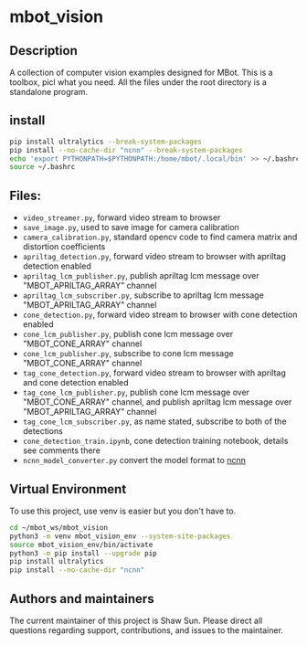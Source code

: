 # mbot_vision

## Description
A collection of computer vision examples designed for MBot. This is a toolbox, picl what you need. All the files under the root directory is a standalone program.

## install
```bash
pip install ultralytics --break-system-packages
pip install --no-cache-dir "ncnn" --break-system-packages
echo 'export PYTHONPATH=$PYTHONPATH:/home/mbot/.local/bin' >> ~/.bashrc
source ~/.bashrc
```

## Files:
- `video_streamer.py`, forward video stream to browser
- `save_image.py`, used to save image for camera calibration
- `camera_calibration.py`, standard opencv code to find camera matrix and distortion coefficients
- `apriltag_detection.py`, forward video stream to browser with apriltag detection enabled
- `apriltag_lcm_publisher.py`, publish apriltag lcm message over "MBOT_APRILTAG_ARRAY" channel
- `apriltag_lcm_subscriber.py`, subscribe to apriltag lcm message "MBOT_APRILTAG_ARRAY" channel
- `cone_detection.py`, forward video stream to browser with cone detection enabled
- `cone_lcm_publisher.py`, publish cone lcm message over "MBOT_CONE_ARRAY" channel
- `cone_lcm_publisher.py`, subscribe to cone lcm message "MBOT_CONE_ARRAY" channel
- `tag_cone_detection.py`, forward video stream to browser with apriltag and cone detection enabled
- `tag_cone_lcm_publisher.py`, publish cone lcm message over "MBOT_CONE_ARRAY" channel, and publish apriltag lcm message over "MBOT_APRILTAG_ARRAY" channel
- `tag_cone_lcm_subscriber.py`, as name stated, subscribe to both of the detections
- `cone_detection_train.ipynb`, cone detection training notebook, details see comments there
- `ncnn_model_converter.py` convert the model format to [ncnn](https://docs.ultralytics.com/integrations/ncnn/)

## Virtual Environment
To use this project, use venv is easier but you don't have to.

```bash
cd ~/mbot_ws/mbot_vision
python3 -m venv mbot_vision_env --system-site-packages
source mbot_vision_env/bin/activate
python3 -m pip install --upgrade pip
pip install ultralytics
pip install --no-cache-dir "ncnn"
```

## Authors and maintainers
The current maintainer of this project is Shaw Sun. Please direct all questions regarding support, contributions, and issues to the maintainer.